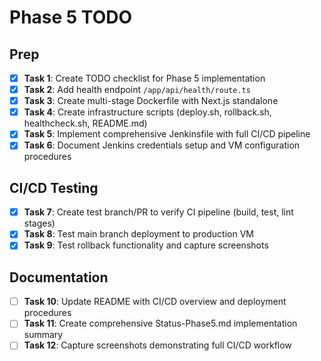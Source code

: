# Phase 5 TODO

## Prep
- [x] **Task 1**: Create TODO checklist for Phase 5 implementation
- [x] **Task 2**: Add health endpoint `/app/api/health/route.ts`
- [x] **Task 3**: Create multi-stage Dockerfile with Next.js standalone
- [x] **Task 4**: Create infrastructure scripts (deploy.sh, rollback.sh, healthcheck.sh, README.md)
- [x] **Task 5**: Implement comprehensive Jenkinsfile with full CI/CD pipeline
- [x] **Task 6**: Document Jenkins credentials setup and VM configuration procedures

## CI/CD Testing
- [x] **Task 7**: Create test branch/PR to verify CI pipeline (build, test, lint stages)
- [x] **Task 8**: Test main branch deployment to production VM
- [x] **Task 9**: Test rollback functionality and capture screenshots

## Documentation
- [ ] **Task 10**: Update README with CI/CD overview and deployment procedures
- [ ] **Task 11**: Create comprehensive Status-Phase5.md implementation summary
- [ ] **Task 12**: Capture screenshots demonstrating full CI/CD workflow
